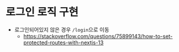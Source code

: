 # 로그인 로직 구현

- 로그인되어있지 않은 경우 `/login`으로 이동
  - https://stackoverflow.com/questions/75899143/how-to-set-protected-routes-with-nextjs-13
